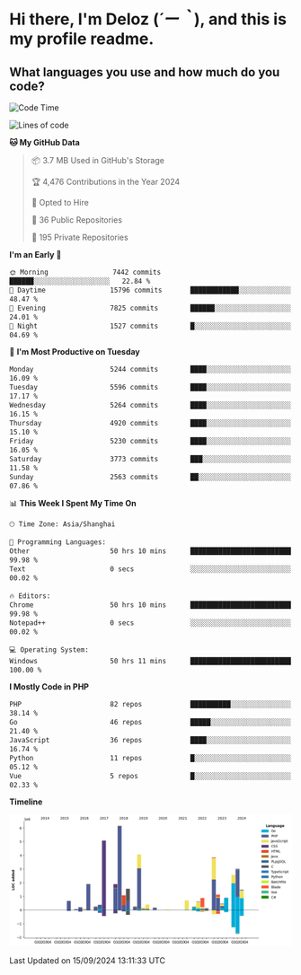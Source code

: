 # **Hi there, I'm Deloz (*´ー｀*), and this is my profile readme.**

## **What languages you use and how much do you code?**

<!--START_SECTION:waka-->
![Code Time](http://img.shields.io/badge/Code%20Time-4%2C657%20hrs%2052%20mins-blue)

![Lines of code](https://img.shields.io/badge/From%20Hello%20World%20I%27ve%20Written-40.4%20million%20lines%20of%20code-blue)

**🐱 My GitHub Data** 

> 📦 3.7 MB Used in GitHub's Storage 
 > 
> 🏆 4,476 Contributions in the Year 2024
 > 
> 💼 Opted to Hire
 > 
> 📜 36 Public Repositories 
 > 
> 🔑 195 Private Repositories 
 > 
**I'm an Early 🐤** 

```text
🌞 Morning                7442 commits        ██████░░░░░░░░░░░░░░░░░░░   22.84 % 
🌆 Daytime                15796 commits       ████████████░░░░░░░░░░░░░   48.47 % 
🌃 Evening                7825 commits        ██████░░░░░░░░░░░░░░░░░░░   24.01 % 
🌙 Night                  1527 commits        █░░░░░░░░░░░░░░░░░░░░░░░░   04.69 % 
```
📅 **I'm Most Productive on Tuesday** 

```text
Monday                   5244 commits        ████░░░░░░░░░░░░░░░░░░░░░   16.09 % 
Tuesday                  5596 commits        ████░░░░░░░░░░░░░░░░░░░░░   17.17 % 
Wednesday                5264 commits        ████░░░░░░░░░░░░░░░░░░░░░   16.15 % 
Thursday                 4920 commits        ████░░░░░░░░░░░░░░░░░░░░░   15.10 % 
Friday                   5230 commits        ████░░░░░░░░░░░░░░░░░░░░░   16.05 % 
Saturday                 3773 commits        ███░░░░░░░░░░░░░░░░░░░░░░   11.58 % 
Sunday                   2563 commits        ██░░░░░░░░░░░░░░░░░░░░░░░   07.86 % 
```


📊 **This Week I Spent My Time On** 

```text
🕑︎ Time Zone: Asia/Shanghai

💬 Programming Languages: 
Other                    50 hrs 10 mins      █████████████████████████   99.98 % 
Text                     0 secs              ░░░░░░░░░░░░░░░░░░░░░░░░░   00.02 % 

🔥 Editors: 
Chrome                   50 hrs 10 mins      █████████████████████████   99.98 % 
Notepad++                0 secs              ░░░░░░░░░░░░░░░░░░░░░░░░░   00.02 % 

💻 Operating System: 
Windows                  50 hrs 11 mins      █████████████████████████   100.00 % 
```

**I Mostly Code in PHP** 

```text
PHP                      82 repos            ██████████░░░░░░░░░░░░░░░   38.14 % 
Go                       46 repos            █████░░░░░░░░░░░░░░░░░░░░   21.40 % 
JavaScript               36 repos            ████░░░░░░░░░░░░░░░░░░░░░   16.74 % 
Python                   11 repos            █░░░░░░░░░░░░░░░░░░░░░░░░   05.12 % 
Vue                      5 repos             █░░░░░░░░░░░░░░░░░░░░░░░░   02.33 % 
```



**Timeline**

![Lines of Code chart](https://raw.githubusercontent.com/deloz/deloz/main/assets/bar_graph.png)


 Last Updated on 15/09/2024 13:11:33 UTC
<!--END_SECTION:waka-->
